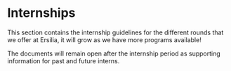 # Internships

This section contains the internship guidelines for the different rounds that we offer at Ersilia, it will grow as we have more programs available!

The documents will remain open after the internship period as supporting information for past and future interns.
